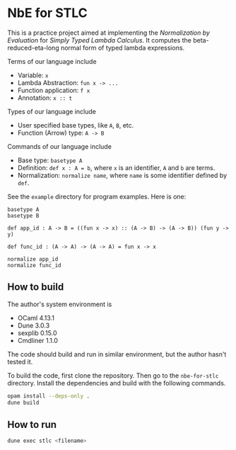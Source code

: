 # NbE for STLC

This is a practice project aimed at implementing the *Normalization by Evaluation* for *Simply Typed Lambda Calculus*.
It computes the beta-reduced-eta-long normal form of typed lambda expressions.

Terms of our language include 

* Variable: `x`
* Lambda Abstraction: `fun x -> ...`
* Function application: `f x`
* Annotation: `x :: t`

Types of our language include

* User specified base types, like `A`, `B`, etc.
* Function (Arrow) type: `A -> B`

Commands of our language include

* Base type: `basetype A`
* Definition: `def x : A = b`, where `x` is an identifier, `A` and `b` are terms.
* Normalization: `normalize name`, where `name` is some identifier defined by `def`.

See the `example` directory for program examples. Here is one:

```
basetype A
basetype B

def app_id : A -> B = ((fun x -> x) :: (A -> B) -> (A -> B)) (fun y -> y)

def func_id : (A -> A) -> (A -> A) = fun x -> x

normalize app_id
normalize func_id
```

## How to build

The author's system environment is 

* OCaml 4.13.1
* Dune 3.0.3
* sexplib 0.15.0
* Cmdliner 1.1.0

The code should build and run in similar environment, but the author hasn't tested it.

To build the code, first clone the repository. Then go to the `nbe-for-stlc` directory. Install the dependencies and build with the following commands.

``` bash
opam install --deps-only .
dune build
```

## How to run

``` bash
dune exec stlc <filename>
```